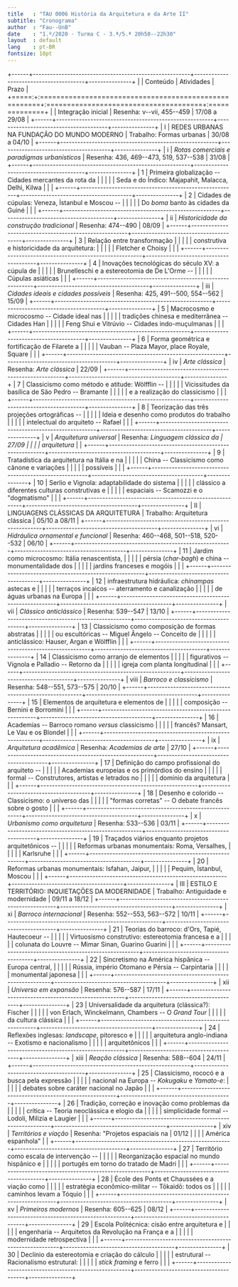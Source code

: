 ```yaml
---
title   : "TAU 0006 História da Arquitetura e da Arte II"
subtitle: "Cronograma"
author  : "Fau--UnB"
date    : "1.º/2020 · Turma C · 3.ª/5.ª 20h50--22h30"
layout  : default
lang    : pt-BR
fontsize: 10pt
---
```


+------+-------------------------------------------------------+---------------------------------------+---------------+
|      | Conteúdo                                              | Atividades                            | Prazo         |
+=====:+:======================================================+:======================================+:==============+
|      | Integração inicial                                    | Resenha: v--vii, 455--459             | 17/08 a 29/08 |
+------+-------------------------------------------------------+---------------------------------------+---------------+
|    I | REDES URBANAS NA FUNDAÇÃO DO MUNDO MODERNO            | Trabalho: Formas urbanas              | 30/08 a 04/10 |
+------+-------------------------------------------------------+---------------------------------------+---------------+
|    i | *Rotas comerciais e paradigmas urbanísticos*          | Resenha: 436, 469--473, 519, 537--538 | 31/08         |
+------+-------------------------------------------------------+---------------------------------------+---------------+
|    1 | Primeira globalização -- Cidades mercantes da rota da |                                       |               |
|      | Seda e do Índico: Majapahit, Malacca, Delhi, Kilwa    |                                       |               |
+------+-------------------------------------------------------+---------------------------------------+---------------+
|    2 | Cidades de cúpulas: Veneza, İstanbul e Moscou --      |                                       |               |
|      | Do *boma* banto às cidades da Guiné                   |                                       |               |
+------+-------------------------------------------------------+---------------------------------------+---------------+
|   ii | *Historicidade da construção tradicional*             | Resenha: 474--490                     | 08/09         |
+------+-------------------------------------------------------+---------------------------------------+---------------+
|    3 | Relação entre transformação                           |                                       |               |
|      | construtiva e historicidade da arquitetura:           |                                       |               |
|      | Fletcher e Choisy                                     |                                       |               |
+------+-------------------------------------------------------+---------------------------------------+---------------+
|    4 | Inovações tecnológicas do século XV: a cúpula de      |                                       |               |
|      | Brunelleschi e a estereotomia de De L'Orme --         |                                       |               |
|      | Cúpulas asiáticas                                     |                                       |               |
+------+-------------------------------------------------------+---------------------------------------+---------------+
|  iii | *Cidades ideais e cidades possíveis*                  | Resenha: 425, 491--500, 554--562      | 15/09         |
+------+-------------------------------------------------------+---------------------------------------+---------------+
|    5 | Macrocosmo e microcosmo -- Cidade ideal nas           |                                       |               |
|      | tradições chinesa e mediterrânea -- Cidades Han       |                                       |               |
|      | Feng Shui e Vitrúvio -- Cidades indo-muçulmanas       |                                       |               |
+------+-------------------------------------------------------+---------------------------------------+---------------+
|    6 | Forma geométrica e fortificação de Filarete a         |                                       |               |
|      | Vauban -- Plaza Mayor, place Royale, Square           |                                       |               |
+------+-------------------------------------------------------+---------------------------------------+---------------+
|   iv | *Arte clássica*                                       | Resenha: *Arte clássica*              | 22/09         |
+------+-------------------------------------------------------+---------------------------------------+---------------+
|    7 | Classicismo como método e atitude: Wölfflin --        |                                       |               |
|      | Vicissitudes da basílica de São Pedro -- Bramante     |                                       |               |
|      | e a realização do classicismo                         |                                       |               |
+------+-------------------------------------------------------+---------------------------------------+---------------+
|    8 | Teorização das três projeções ortográficas --         |                                       |               |
|      | Ideia e desenho como produtos do trabalho             |                                       |               |
|      | intelectual do arquiteto -- Rafael                    |                                       |               |
+------+-------------------------------------------------------+---------------------------------------+---------------+
|    v | *Arquitetura universal*                               | Resenha: *Linguagem clássica da       | 27/09         |
|      |                                                       | arquitetura*                          |               |
+------+-------------------------------------------------------+---------------------------------------+---------------+
|    9 | Tratadística da arquitetura na Itália e na            |                                       |               |
|      | China -- Classicismo como cânone e variações          |                                       |               |
|      | possíveis                                             |                                       |               |
+------+-------------------------------------------------------+---------------------------------------+---------------+
|   10 | Serlio e Vignola: adaptabilidade do sistema           |                                       |               |
|      | clássico a diferentes culturas construtivas e         |                                       |               |
|      | espaciais -- Scamozzi e o "dogmatismo"                |                                       |               |
+------+-------------------------------------------------------+---------------------------------------+---------------+
|   II | LINGUAGENS CLÁSSICAS DA ARQUITETURA                   | Trabalho: Arquitetura clássica        | 05/10 a 08/11 |
+------+-------------------------------------------------------+---------------------------------------+---------------+
|   vi | *Hidráulica ornamental e funcional*                   | Resenha: 460--468, 501--518, 520--532 | 06/10         |
+------+-------------------------------------------------------+---------------------------------------+---------------+
|   11 | Jardim como microcosmo: Itália renascentista,         |                                       |               |
|      | pérsia (*char-bagh*) e china -- monumentalidade dos   |                                       |               |
|      | jardins franceses e mogóis                            |                                       |               |
+------+-------------------------------------------------------+---------------------------------------+---------------+
|   12 | infraestrutura hidráulica: *chinampas* astecas e      |                                       |               |
|      | terraços incaicos -- aterramento e canalização        |                                       |               |
|      | de águas urbanas na Europa                            |                                       |               |
+------+-------------------------------------------------------+---------------------------------------+---------------+
|  vii | *Clássico anticlássico*                               | Resenha: 539--547                     | 13/10         |
+------+-------------------------------------------------------+---------------------------------------+---------------+
|   13 | Classicismo como composição de formas abstratas       |                                       |               |
|      | ou escultóricas -- Miguel Ângelo -- Conceito de       |                                       |               |
|      | anticlássico: Hauser, Argan e Wölfflin                |                                       |               |
+------+-------------------------------------------------------+---------------------------------------+---------------+
|   14 | Classicismo como arranjo de elementos                 |                                       |               |
|      | figurativos -- Vignola e Palladio -- Retorno da       |                                       |               |
|      | igreja com planta longitudinal                        |                                       |               |
+------+-------------------------------------------------------+---------------------------------------+---------------+
| viii | *Barroco e classicismo*                               | Resenha: 548--551, 573--575           | 20/10         |
+------+-------------------------------------------------------+---------------------------------------+---------------+
|   15 | Elementos de arquitetura e elementos de               |                                       |               |
|      | composição -- Bernini e Borromini                     |                                       |               |
+------+-------------------------------------------------------+---------------------------------------+---------------+
|   16 | Academias -- Barroco romano *versus* classicismo      |                                       |               |
|      | francês? Mansart, Le Vau e os Blondel                 |                                       |               |
+------+-------------------------------------------------------+---------------------------------------+---------------+
|   ix | *Arquitetura acadêmica*                               | Resenha: *Academias de arte*          | 27/10         |
+------+-------------------------------------------------------+---------------------------------------+---------------+
|   17 | Definição do campo profissional do arquiteto --       |                                       |               |
|      | Academias europeias e os primórdios do ensino         |                                       |               |
|      | formal -- Construtores, artistas e letrados no        |                                       |               |
|      | domínio da arquitetura                                |                                       |               |
+------+-------------------------------------------------------+---------------------------------------+---------------+
|   18 | Desenho e colorido -- Classicismo: o universo das     |                                       |               |
|      | "formas corretas" -- O debate francês sobre o gosto   |                                       |               |
+------+-------------------------------------------------------+---------------------------------------+---------------+
|    x | *Urbanismo como arquitetura*                          | Resenha: 533--536                     | 03/11         |
+------+-------------------------------------------------------+---------------------------------------+---------------+
|   19 | Traçados viários enquanto projetos arquitetônicos --  |                                       |               |
|      | Reformas urbanas monumentais: Roma, Versalhes,        |                                       |               |
|      | Karlsruhe                                             |                                       |               |
+------+-------------------------------------------------------+---------------------------------------+---------------+
|   20 | Reformas urbanas monumentais: Isfahan, Jaipur,        |                                       |               |
|      | Pequim, İstanbul, Moscou                              |                                       |               |
+------+-------------------------------------------------------+---------------------------------------+---------------+
|  III | ESTILO E TERRITÓRIO: INQUIETAÇÕES DA MODERNIDADE      | Trabalho: Antiguidade e modernidade   | 09/11 a 18/12 |
+------+-------------------------------------------------------+---------------------------------------+---------------+
|   xi | *Barroco internacional*                               | Resenha: 552--553, 563--572           | 10/11         |
+------+-------------------------------------------------------+---------------------------------------+---------------+
|   21 | Teorias do barroco: d'Ors, Tapié, Hautecoeur --       |                                       |               |
|      | Virtuosismo construtivo: estereotomia francesa e a    |                                       |               |
|      | colunata do Louvre -- Mimar Sinan, Guarino Guarini    |                                       |               |
+------+-------------------------------------------------------+---------------------------------------+---------------+
|   22 | Sincretismo na América hispânica -- Europa central,   |                                       |               |
|      | Rússia, império Otomano e Pérsia -- Carpintaria       |                                       |               |
|      | monumental japonesa                                   |                                       |               |
+------+-------------------------------------------------------+---------------------------------------+---------------+
|  xii | *Universo em expansão*                                | Resenha: 576--587                     | 17/11         |
+------+-------------------------------------------------------+---------------------------------------+---------------+
|   23 | Universalidade da arquitetura (clássica?): Fischer    |                                       |               |
|      | von Erlach, Winckelmann, Chambers -- O *Grand Tour*   |                                       |               |
|      | da cultura clássica                                   |                                       |               |
+------+-------------------------------------------------------+---------------------------------------+---------------+
|   24 | Reflexões inglesas: *landscape*, pitoresco e          |                                       |               |
|      | arquitetura anglo-indiana -- Exotismo e nacionalismo  |                                       |               |
|      | arquitetônicos                                        |                                       |               |
+------+-------------------------------------------------------+---------------------------------------+---------------+
| xiii | *Reação clássica*                                     | Resenha: 588--604                     | 24/11         |
+------+-------------------------------------------------------+---------------------------------------+---------------+
|   25 | Classicismo, rococó e a busca pela expressão          |                                       |               |
|      | nacional na Europa -- *Kokugaku* e *Yamato-e*:        |                                       |               |
|      | debates sobre caráter nacional no Japão               |                                       |               |
+------+-------------------------------------------------------+---------------------------------------+---------------+
|   26 | Tradição, correção e inovação como problemas da       |                                       |               |
|      | crítica -- Teoria neoclássica e elogio da             |                                       |               |
|      | simplicidade formal -- Lodoli, Milizia e Laugier      |                                       |               |
+------+-------------------------------------------------------+---------------------------------------+---------------+
|  xiv | *Territórios e viação*                                | Resenha: "Projetos espaciais na       | 01/12         |
|      |                                                       | América espanhola"                    |               |
+------+-------------------------------------------------------+---------------------------------------+---------------+
|   27 | Território como escala de intervenção --              |                                       |               |
|      | Reorganização espacial no mundo hispânico e           |                                       |               |
|      | portugês em torno do tratado de Madri                 |                                       |               |
+------+-------------------------------------------------------+---------------------------------------+---------------+
|   28 | École des Ponts et Chaussées e a viação como          |                                       |               |
|      | estratégia econômico-militar -- Tōkaidō: todos os     |                                       |               |
|      | caminhos levam a Tóquio                               |                                       |               |
+------+-------------------------------------------------------+---------------------------------------+---------------+
|   xv | *Primeiros modernos*                                  | Resenha: 605--625                     | 08/12         |
+------+-------------------------------------------------------+---------------------------------------+---------------+
|   29 | Escola Politécnica: cisão entre arquitetura e         |                                       |               |
|      | engenharia -- Arquitetos da Revolução na França e a   |                                       |               |
|      | modernidade retrospectiva                             |                                       |               |
+------+-------------------------------------------------------+---------------------------------------+---------------+
|   30 | Declínio da estereotomia e criação do cálculo         |                                       |               |
|      | estrutural -- Racionalismo estrutural:                |                                       |               |
|      | *stick framing* e ferro                               |                                       |               |
+------+-------------------------------------------------------+---------------------------------------+---------------+
